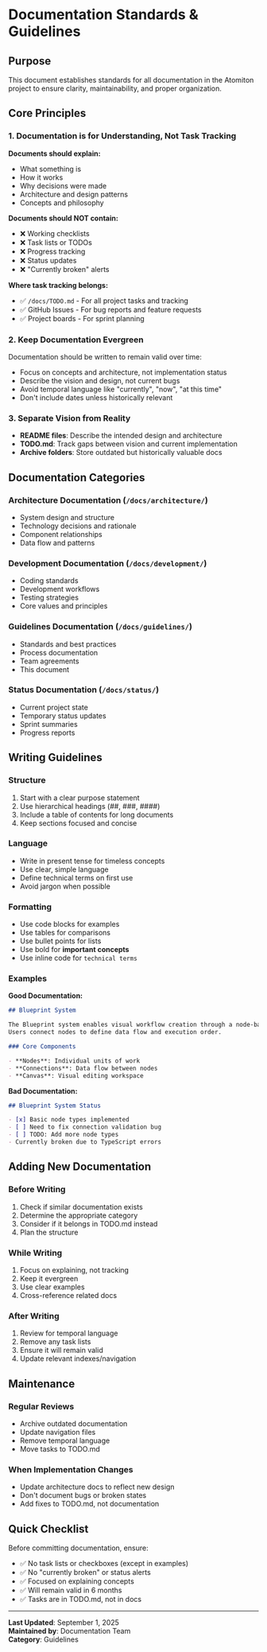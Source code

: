 # Documentation Standards & Guidelines

## Purpose

This document establishes standards for all documentation in the Atomiton project to ensure clarity, maintainability, and proper organization.

## Core Principles

### 1. Documentation is for Understanding, Not Task Tracking

**Documents should explain:**

- What something is
- How it works
- Why decisions were made
- Architecture and design patterns
- Concepts and philosophy

**Documents should NOT contain:**

- ❌ Working checklists
- ❌ Task lists or TODOs
- ❌ Progress tracking
- ❌ Status updates
- ❌ "Currently broken" alerts

**Where task tracking belongs:**

- ✅ `/docs/TODO.md` - For all project tasks and tracking
- ✅ GitHub Issues - For bug reports and feature requests
- ✅ Project boards - For sprint planning

### 2. Keep Documentation Evergreen

Documentation should be written to remain valid over time:

- Focus on concepts and architecture, not implementation status
- Describe the vision and design, not current bugs
- Avoid temporal language like "currently", "now", "at this time"
- Don't include dates unless historically relevant

### 3. Separate Vision from Reality

- **README files**: Describe the intended design and architecture
- **TODO.md**: Track gaps between vision and current implementation
- **Archive folders**: Store outdated but historically valuable docs

## Documentation Categories

### Architecture Documentation (`/docs/architecture/`)

- System design and structure
- Technology decisions and rationale
- Component relationships
- Data flow and patterns

### Development Documentation (`/docs/development/`)

- Coding standards
- Development workflows
- Testing strategies
- Core values and principles

### Guidelines Documentation (`/docs/guidelines/`)

- Standards and best practices
- Process documentation
- Team agreements
- This document

### Status Documentation (`/docs/status/`)

- Current project state
- Temporary status updates
- Sprint summaries
- Progress reports

## Writing Guidelines

### Structure

1. Start with a clear purpose statement
2. Use hierarchical headings (##, ###, ####)
3. Include a table of contents for long documents
4. Keep sections focused and concise

### Language

- Write in present tense for timeless concepts
- Use clear, simple language
- Define technical terms on first use
- Avoid jargon when possible

### Formatting

- Use code blocks for examples
- Use tables for comparisons
- Use bullet points for lists
- Use bold for **important concepts**
- Use inline code for `technical terms`

### Examples

**Good Documentation:**

```markdown
## Blueprint System

The Blueprint system enables visual workflow creation through a node-based editor.
Users connect nodes to define data flow and execution order.

### Core Components

- **Nodes**: Individual units of work
- **Connections**: Data flow between nodes
- **Canvas**: Visual editing workspace
```

**Bad Documentation:**

```markdown
## Blueprint System Status

- [x] Basic node types implemented
- [ ] Need to fix connection validation bug
- [ ] TODO: Add more node types
- Currently broken due to TypeScript errors
```

## Adding New Documentation

### Before Writing

1. Check if similar documentation exists
2. Determine the appropriate category
3. Consider if it belongs in TODO.md instead
4. Plan the structure

### While Writing

1. Focus on explaining, not tracking
2. Keep it evergreen
3. Use clear examples
4. Cross-reference related docs

### After Writing

1. Review for temporal language
2. Remove any task lists
3. Ensure it will remain valid
4. Update relevant indexes/navigation

## Maintenance

### Regular Reviews

- Archive outdated documentation
- Update navigation files
- Remove temporal language
- Move tasks to TODO.md

### When Implementation Changes

- Update architecture docs to reflect new design
- Don't document bugs or broken states
- Add fixes to TODO.md, not documentation

## Quick Checklist

Before committing documentation, ensure:

- ✅ No task lists or checkboxes (except in examples)
- ✅ No "currently broken" or status alerts
- ✅ Focused on explaining concepts
- ✅ Will remain valid in 6 months
- ✅ Tasks are in TODO.md, not in docs

---

**Last Updated**: September 1, 2025  
**Maintained by**: Documentation Team  
**Category**: Guidelines
